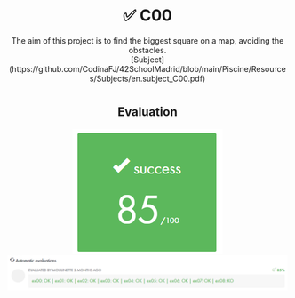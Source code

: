 # <h1 align="center"> :white_check_mark: C00</h1>
<p align="center">
The aim of this project is to find the biggest square on a map, avoiding the obstacles.<br>
[Subject](https://github.com/CodinaFJ/42SchoolMadrid/blob/main/Piscine/Resources/Subjects/en.subject_C00.pdf)
</p>

# <h2 align="center"> Evaluation </h1>
<p align="center">
<a><img src="../Resources/Evals/grade_C00.png" alt="evaluation2" class="centerImage"/></a><br />
<a><img src="../Resources/Evals/grades_C00.png" alt="evaluation" width=1000 class="centerImage"/></a><br />
</p>
